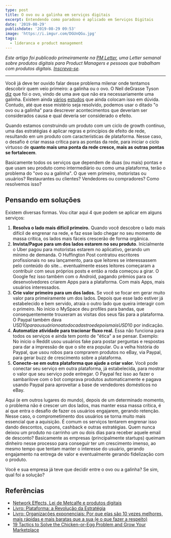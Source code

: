```yaml
---
type: post
title: O ovo ou a galinha em serviços digitais
excerpt: Entendendo como paradoxo é aplicado em Serviços Digitais
date: '2019-08-29'
publishdate: '2019-08-29 09:53'
image: 'https://i.imgur.com/DGUnQGu.jpg'
tags:
  - lideranca e product management
---
```

_Este artigo foi publicado primeiramente na [PM Letter](https://pmletter.email/), uma Letter semanal sobre produtos digitais para Product Managers e pessoas que trabalham com produtos digitais. [Inscreva-se](https://pmletter.email/)._

---

Você já deve ter ouvido falar desse problema milenar onde tentamos descobrir quem veio primeiro: a galinha ou o ovo. O Neil deGrasse Tyson [diz](https://twitter.com/neiltyson/status/296100559423954944) que foi o ovo, vindo de uma ave que não era necessariamente uma galinha. Existem ainda [vários](https://blogs.unimelb.edu.au/sciencecommunication/2017/08/28/which-came-first-the-chicken-or-the-egg/) [estudos](https://www.ncbi.nlm.nih.gov/pmc/articles/PMC4486432/) que ainda colocam isso em dúvida. Contudo, até que esse mistério seja resolvido, podemos usar o ditado "o ovo ou a galinha" para descrever acontecimentos que deveriam ser considerados causa e qual deveria ser considerado o efeito.

Quando estamos construindo um produto com um ciclo de growth contínuo, uma das estratégias é aplicar regras e princípios de efeito de rede, resultando em um produto com características de plataforma. Nesse caso, o desafio é criar massa crítica para as pontas da rede, para iniciar o ciclo virtuoso de **quanto mais uma ponta da rede cresce, mais as outras pontas se fortalecem**.

Basicamente todos os serviços que dependem de duas (ou mais) pontas e que usam seu produto como intermediário ou como uma plataforma, terão o problema do "ovo ou a galinha". O que vem primeiro, motoristas ou usuários? Restaurantes ou clientes? Vendedores ou compradores? Como resolvemos isso?

## Pensando em soluções

Existem diversas formas. Vou citar aqui 4 que podem se aplicar em alguns serviços:

1. **Resolva o lado mais difícil primeiro.** Quando você descobre o lado mais difícil de engrenar na rede, e faz esse lado chegar no seu momento de massa crítica, os lados mais fáceis crescerão de forma orgânica.
2. **Invista/Pague para um dos lados estarem no seu produto**. Inicialmente o Uber pagou para motoristas estarem no aplicativo, gerando um mínimo de demanda. O Huffington Post contratou escritores profissionais no seu lançamento, para que leitores se interessassem pelo conteúdo do site... eventualmente esses leitores começaram a contribuir com seus próprios posts e então a roda começou a girar. O Google fez isso também com o Android, pagando prêmios para os desenvolvedores criarem Apps para a plataforma. Com mais Apps, mais usuários interessados.
3. **Crie valor primeiro para um dos lados.** Se você se focar em gerar muito valor para primeiramente um dos lados. Depois que esse lado estiver já estabelecido e bem servido, atraia o outro lado que queira interagir com o primeiro. No início o MySpace deu profiles para bandas, que consequentemente trouxeram as visitas dos seus fãs para a plataforma. O Paypal também dava USD$10 para o usuário no ato do cadastro e depois mais USD$10 por indicação.
4. **Automatize atividade para tracionar fluxo real.** Essa não funciona para todos os serviços e ainda tem ponto de "ética" a se pensar. Exemplo: No início o Reddit usou usuários fake para postar perguntas e respostas para dar a impressão de que o site era popular. Ou a velha história do Paypal, que usou robos para comprarem produtos no eBay, via Paypal, para gerar buzz de crescimento sobre a plataforma. 
5. **Conecte-se em outra plataforma que ajude a criar valor.** Você pode conectar seu serviço em outra plataforma, já estabelecida, para mostrar o valor que seu serviço pode entregar. O Paypal fez isso ao fazer o sambarilove com o bot comprava produtos automaticamente e pagava usando Paypal para aproveitar a base de vendedores domésticos no eBay.

Aqui (e em outros lugares do mundo), depois de um determinado momento, o problema não é crescer um dos lados, mas manter essa massa crítica, é aí que entra o desafio de fazer os usuários engajarem, gerando retenção. Nesse caso, o comprometimento dos usuários se torna muito mais essencial que a aquisição. É comum os serviços tentarem engrenar isso dando descontos, cupons, cashback e outras estratégias. Quem nunca deixou um produto no carrinho um ou dois dias para receber aquele email de desconto? Basicamente as empresas (principalmente startups) queimam dinheiro nesse processo para conseguir ter um crescimento imenso, ao mesmo tempo que tentam manter o interesse do usuário, gerando engajamento na entrega de valor e eventualmente gerando fidelização com o produto.

Você e sua empresa já teve que decidir entre o ovo ou a galinha? Se sim, qual foi a solução?

## Referências
- [Network Effects, Lei de Metcalfe e produtos digitais](https://diegoeis.com/network-effects-lei-de-metcalfe-e-produtos-digitais)
- [Livro: Plataforma: a Revolução da Estratégia](https://amzn.to/2HwsSMO)
- [Livro: Organizações exponenciais: Por que elas são 10 vezes melhores, mais rápidas e mais baratas que a sua (e o que fazer a respeito)](https://amzn.to/2ZznJdn)
- [19 Tactics to Solve the Chicken-or-Egg Problem and Grow Your Marketplace](https://www.nfx.com/post/19-marketplace-tactics-for-overcoming-the-chicken-or-egg-problem)


